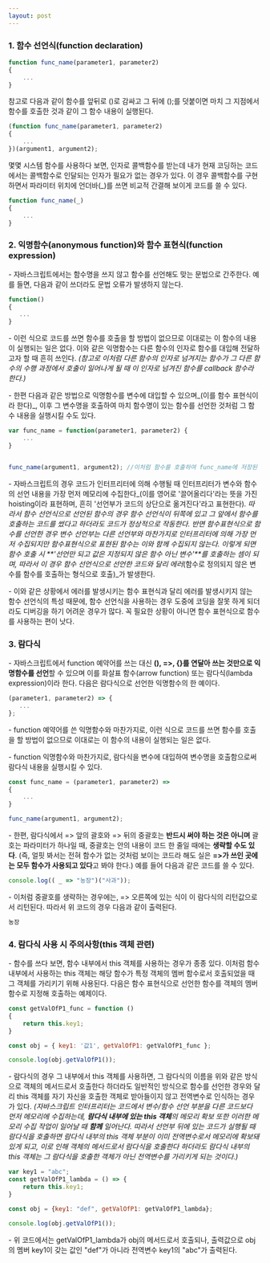 ```yaml
---
layout: post
---
```



### 1\. 함수 선언식(function declaration)

```javascript
function func_name(parameter1, parameter2)
{
    ...
}
```

참고로 다음과 같이 함수를 앞뒤로 ()로 감싸고 그 뒤에 ();를 덧붙이면 마치 그 지점에서 함수를 호출한 것과 같이 그 함수 내용이 실행된다.

```javascript
(function func_name(parameter1, parameter2)
{
    ...
})(argument1, argument2);
```

몇몇 시스템 함수를 사용하다 보면, 인자로 콜백함수를 받는데 내가 현재 코딩하는 코드에서는 콜백함수로 인달되는 인자가 필요가 없는 경우가 있다. 이 경우 콜백함수를 구현하면서 파라미터 위치에 언더바(\_)를 쓰면 비교적 간결해 보이게 코드를 쓸 수 있다.

```javascript
function func_name(_)
{
    ...
}
```

### 2\. 익명함수(anonymous function)와 함수 표현식(function expression)

\- 자바스크립트에서는 함수명을 쓰지 않고 함수를 선언해도 맞는 문법으로 간주한다. 예를 들면, 다음과 같이 쓰더라도 문법 오류가 발생하지 않는다.

```javascript
function()
{
   ...
}
```

\- 이런 식으로 코드를 쓰면 함수를 호출을 할 방법이 없으므로 이대로는 이 함수의 내용이 실행되는 일은 없다. 이와 같은 익명함수는 다른 함수의 인자로 함수를 대입해 전달하고자 할 때 흔히 쓰인다. _(참고로 이처럼 다른 함수의 인자로 넘겨지는 함수가 그 다른 함수의 수행 과정에서 호출이 일어나게 될 때 이 인자로 넘겨진 함수를 callback 함수라 한다.)_

\- 한편 다음과 같은 방법으로 익명함수를 변수에 대입할 수 있으며_(이를 함수 표현식이라 한다)_, 이후 그 변수명을 호출하여 마치 함수명이 있는 함수를 선언한 것처럼 그 함수 내용을 실행시킬 수도 있다.

```javascript
var func_name = function(parameter1, parameter2) {
    ...
}


func_name(argument1, argument2); //이처럼 함수를 호출하여 func_name에 저장된 익명함수를 호출할 수 있다.
```

\- 자바스크립트의 경우 코드가 인터프리터에 의해 수행될 때 인터프리터가 변수와 함수의 선언 내용을 가장 먼저 메모리에 수집한다_(이를 영어로 '끌어올리다'라는 뜻을 가진 hoisting이라 표현하며, 흔히 '선언부가 코드의 상단으로 옮겨진다'라고 표현한다)_. 따라서 함수 선언식으로 선언된 함수의 경우 함수 선언식이 뒤쪽에 있고 그 앞에서 함수를 호출하는 코드를 썼다고 하더라도 코드가 정상적으로 작동한다. 반면 함수표현식으로 함수를 선언한 경우 변수 선언부는 다른 선언부와 마찬가지로 인터프리터에 의해 가장 먼저 수집되지만 함수표현식으로 표현된 함수는 이와 함께 수집되지 않는다. 이렇게 되면 함수 호출 시 **'선언만 되고 값은 지정되지 않은 함수 아닌 변수'**를 호출하는 셈이 되며, 따라서 이 경우 함수 선언식으로 선언한 코드와 달리 에러_(함수로 정의되지 않은 변수를 함수를 호출하는 형식으로 호출)_가 발생한다.

\- 이와 같은 상황에서 에러를 발생시키는 함수 표현식과 달리 에러를 발생시키지 않는 함수 선언식의 특성 때문에, 함수 선언식을 사용하는 경우 도중에 코딩을 잘못 하게 되더라도 디버깅을 하기 어려운 경우가 많다. 꼭 필요한 상황이 아니면 함수 표현식으로 함수를 사용하는 편이 낫다.

### 3\. 람다식

\- 자바스크립트에서 function 예약어를 쓰는 대신 **(), =>, {}를 연달아 쓰는 것만으로 익명함수를 선언**할 수 있으며 이를 화살표 함수(arrow function) 또는 람다식(lambda expression)이라 한다. 다음은 람다식으로 선언한 익명함수의 한 예이다.

```javascript
(parameter1, parameter2) => {
   ...
};
```

\- function 예약어를 쓴 익명함수와 마찬가지로, 이런 식으로 코드를 쓰면 함수를 호출을 할 방법이 없으므로 이대로는 이 함수의 내용이 실행되는 일은 없다.

\- function 익명함수와 마찬가지로, 람다식을 변수에 대입하여 변수명을 호출함으로써 람다식 내용을 실행시킬 수 있다.

```javascript
const func_name = (parameter1, parameter2) =>
{
    ...
}

func_name(argument1, argument2);
```

\- 한편, 람다식에서 => 앞의 괄호와 => 뒤의 중괄호는 **반드시 써야 하는 것은 아니며** 괄호는 파라미터가 하나일 때, 중괄호는 안의 내용이 코드 한 줄일 때에는 **생략할 수도 있다**. (즉, 얼핏 봐서는 전혀 함수가 없는 것처럼 보이는 코드라 해도 실은 **\=>가 쓰인 곳에는 모두 함수가 사용되고 있다**고 봐야 한다.) 예를 들어 다음과 같은 코드를 쓸 수 있다.

```javascript
console.log(( _ => "농장")("사과"));
```

\- 이처럼 중괄호를 생략하는 경우에는, => 오른쪽에 있는 식이 이 람다식의 리턴값으로서 리턴된다. 따라서 위 코드의 경우 다음과 같이 출력된다.

```HTML
농장
```

### 4\. 람다식 사용 시 주의사항(this 객체 관련)

\- 함수를 쓰다 보면, 함수 내부에서 this 객체를 사용하는 경우가 종종 있다. 이처럼 함수 내부에서 사용하는 this 객체는 해당 함수가 특정 객체의 멤버 함수로서 호출되었을 때 그 객체를 가리키기 위해 사용된다. 다음은 함수 표현식으로 선언한 함수를 객체의 멤버 함수로 지정해 호출하는 예제이다.

```javascript
const getValOfP1_func = function () 
{
    return this.key1;
}

const obj = { key1: '값1', getValOfP1: getValOfP1_func };

console.log(obj.getValOfP1());
```

\- 람다식의 경우 그 내부에서 this 객체를 사용하면, 그 람다식의 이름을 위와 같은 방식으로 객체의 메서드로서 호출한다 하더라도 일반적인 방식으로 함수를 선언한 경우와 달리 this 객체를 자기 자신을 호출한 객체로 받아들이지 않고 전역변수로 인식하는 경우가 있다. _(자바스크립트 인터프리터는 코드에서 변수/함수 선언 부분을 다른 코드보다 먼저 메모리에 수집하는데, **람다식 내부에 있는 this 객체**의 메모리 확보 또한 이러한 메모리 수집 작업이 일어날 때 **함께** 일어난다. 따라서 선언부 뒤에 있는 코드가 실행될 때 람다식을 호출하면 람다식 내부의 this 객체 부분이 이미 전역변수로서 메모리에 확보돼 있게 되고, 이로 인해 객체의 메서드로서 람다식을 호출한다 하더라도 람다식 내부의 this 객체는 그 람다식을 호출한 객체가 아닌 전역변수를 가리키게 되는 것이다.)_

```javascript
var key1 = "abc";
const getValOfP1_lambda = () => {
    return this.key1;
}

const obj = {key1: "def", getValOfP1: getValOfP1_lambda};

console.log(obj.getValOfP1());
```

\- 위 코드에서는 getValOfP1\_lambda가 obj의 메서드로서 호출되나, 출력값으로 obj의 멤버 key1이 갖는 값인 "def"가 아니라 전역변수 key1의 "abc"가 출력된다.